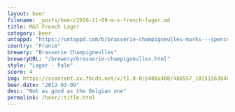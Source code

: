 ```yaml
---
layout: beer
filename: _posts/beer/2016-11-09-m-s-french-lager.md
title: M&S French Lager
category: beer
untappd: "https://untappd.com/b/brasserie-champigneulles-marks---spencer-french-lager/35092"
country: "France"
brewery: "Brasserie Champigneulles"
breweryURL: "/brewery/brasserie-champigneulles.html"
style: "Lager - Pale"
score: 4
img: https://scontent.xx.fbcdn.net/v/t1.0-0/p480x480/486557_10151563840963745_1674492557_n.jpg?_nc_cat=0&oh=fc2c572aa88a4c839d79bf7c5d682459&oe=5B87CC81
beer-date: "2013-03-09"
desc: "Not as good as the Belgian one"
permalink: /beer/:title.html
---
```

